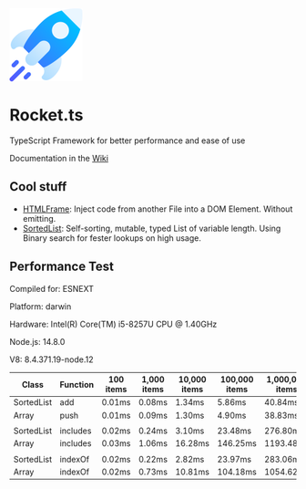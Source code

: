 <img src="https://raw.githubusercontent.com/Frank-Mayer/Rocket.ts/master/rocket.svg" width="128px">

# Rocket.ts

TypeScript Framework for better performance and ease of use

Documentation in the [Wiki](https://github.com/Frank-Mayer/Rocket.ts/wiki)

## Cool stuff

* [HTMLFrame](https://github.com/Frank-Mayer/Rocket.ts/wiki/HTMLFrame): Inject code from another File into a DOM Element. Without emitting.
* [SortedList](https://github.com/Frank-Mayer/Rocket.ts/wiki/SortedList): Self-sorting, mutable, typed List of variable length. Using Binary search for fester lookups on high usage.

## Performance Test

 Compiled for: ESNEXT

 Platform: darwin

 Hardware: Intel(R) Core(TM) i5-8257U CPU @ 1.40GHz

 Node.js: 14.8.0

 V8: 8.4.371.19-node.12

| Class | Function | 100 items | 1,000 items | 10,000 items | 100,000 items | 1,000,000 items
|---|---|---|---|---|---|---
SortedList | add | 0.01ms | 0.08ms | 1.34ms | 5.86ms | 40.84ms
Array | push | 0.01ms | 0.09ms | 1.30ms | 4.90ms | 38.83ms
| | | | | | | 
SortedList | includes | 0.02ms | 0.24ms | 3.10ms | 23.48ms | 276.80ms
Array | includes | 0.03ms | 1.06ms | 16.28ms | 146.25ms | 1193.48ms
| | | | | | | 
SortedList | indexOf | 0.02ms | 0.22ms | 2.82ms | 23.97ms | 283.06ms
Array | indexOf | 0.02ms | 0.73ms | 10.81ms | 104.18ms | 1054.62ms
